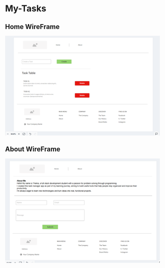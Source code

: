 # My-Tasks
## Home WireFrame
![Home Wireframe Preview](https://github.com/ThekraQaqish/My-Tasks/blob/task-html/task-manager/images/Home-wireFrame.png)
## About WireFrame
![About Wireframe Preview](https://github.com/ThekraQaqish/My-Tasks/blob/task-html/task-manager/images/About-wirFrame.png)
